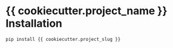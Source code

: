 # {{ cookiecutter.project_name }} Installation

```bash
pip install {{ cookiecutter.project_slug }}
```
